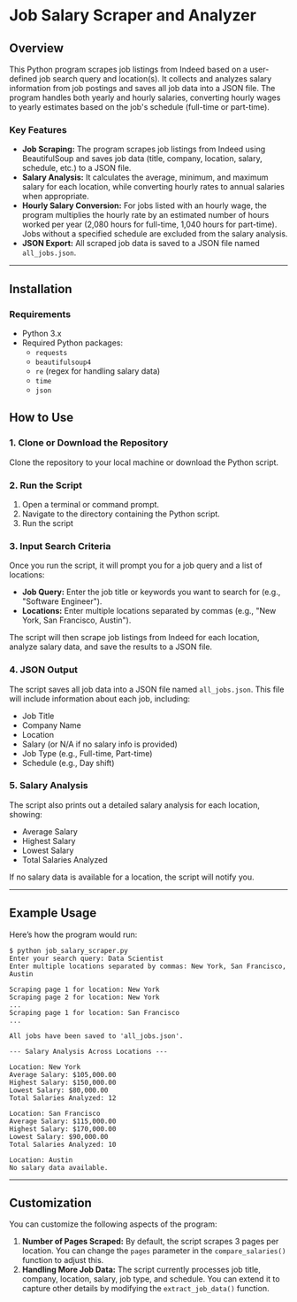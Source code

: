 # Job Salary Scraper and Analyzer

## Overview

This Python program scrapes job listings from Indeed based on a user-defined job search query and location(s). It collects and analyzes salary information from job postings and saves all job data into a JSON file. The program handles both yearly and hourly salaries, converting hourly wages to yearly estimates based on the job's schedule (full-time or part-time).

### Key Features

- **Job Scraping:** The program scrapes job listings from Indeed using BeautifulSoup and saves job data (title, company, location, salary, schedule, etc.) to a JSON file.
- **Salary Analysis:** It calculates the average, minimum, and maximum salary for each location, while converting hourly rates to annual salaries when appropriate.
- **Hourly Salary Conversion:** For jobs listed with an hourly wage, the program multiplies the hourly rate by an estimated number of hours worked per year (2,080 hours for full-time, 1,040 hours for part-time). Jobs without a specified schedule are excluded from the salary analysis.
- **JSON Export:** All scraped job data is saved to a JSON file named `all_jobs.json`.

---

## Installation

### Requirements

- Python 3.x
- Required Python packages:
  - `requests`
  - `beautifulsoup4`
  - `re` (regex for handling salary data)
  - `time`
  - `json`


## How to Use

### 1. Clone or Download the Repository

Clone the repository to your local machine or download the Python script.

### 2. Run the Script

1. Open a terminal or command prompt.
2. Navigate to the directory containing the Python script.
3. Run the script

### 3. Input Search Criteria

Once you run the script, it will prompt you for a job query and a list of locations:

- **Job Query:** Enter the job title or keywords you want to search for (e.g., "Software Engineer").
- **Locations:** Enter multiple locations separated by commas (e.g., "New York, San Francisco, Austin").

The script will then scrape job listings from Indeed for each location, analyze salary data, and save the results to a JSON file.

### 4. JSON Output

The script saves all job data into a JSON file named `all_jobs.json`. This file will include information about each job, including:

- Job Title
- Company Name
- Location
- Salary (or N/A if no salary info is provided)
- Job Type (e.g., Full-time, Part-time)
- Schedule (e.g., Day shift)

### 5. Salary Analysis

The script also prints out a detailed salary analysis for each location, showing:

- Average Salary
- Highest Salary
- Lowest Salary
- Total Salaries Analyzed

If no salary data is available for a location, the script will notify you.

---

## Example Usage

Here’s how the program would run:

```
$ python job_salary_scraper.py
Enter your search query: Data Scientist
Enter multiple locations separated by commas: New York, San Francisco, Austin

Scraping page 1 for location: New York
Scraping page 2 for location: New York
...
Scraping page 1 for location: San Francisco
...

All jobs have been saved to 'all_jobs.json'.

--- Salary Analysis Across Locations ---

Location: New York
Average Salary: $105,000.00
Highest Salary: $150,000.00
Lowest Salary: $80,000.00
Total Salaries Analyzed: 12

Location: San Francisco
Average Salary: $115,000.00
Highest Salary: $170,000.00
Lowest Salary: $90,000.00
Total Salaries Analyzed: 10

Location: Austin
No salary data available.
```

---

## Customization

You can customize the following aspects of the program:

1. **Number of Pages Scraped:** By default, the script scrapes 3 pages per location. You can change the `pages` parameter in the `compare_salaries()` function to adjust this.
2. **Handling More Job Data:** The script currently processes job title, company, location, salary, job type, and schedule. You can extend it to capture other details by modifying the `extract_job_data()` function.




